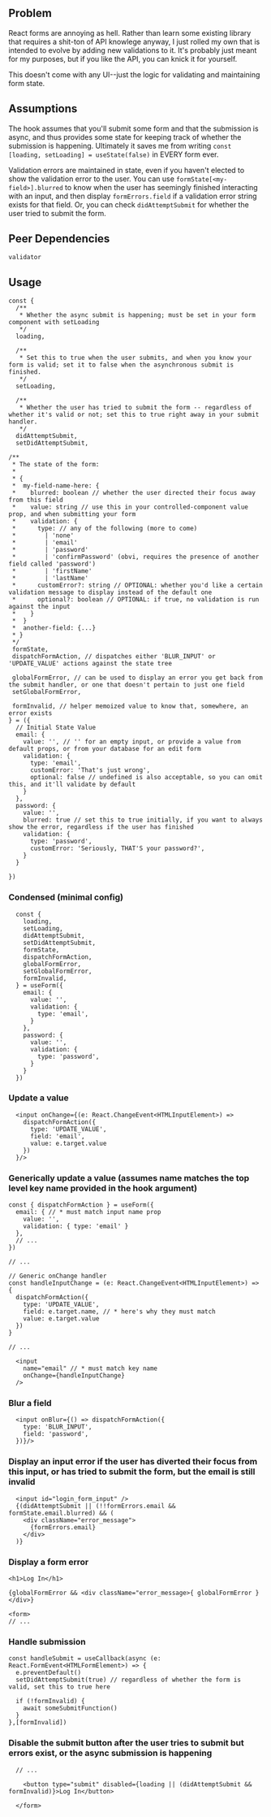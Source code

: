 ## Problem

React forms are annoying as hell. Rather than learn some existing library that requires a shit-ton of API knowlege anyway, I just rolled my own that is intended to evolve by
adding new validations to it. It's probably just meant for my purposes, but if you
like the API, you can knick it for yourself.

This doesn't come with any UI--just the logic for validating and maintaining form state.

## Assumptions

The hook assumes that you'll submit some form and that the submission is async, and thus
provides some state for keeping track of whether the submission is happening. Ultimately it saves me from writing `const [loading, setLoading] = useState(false)` in EVERY form ever.

Validation errors are maintained in state, even if you haven't elected to show the validation error to the user. You can use `formState[<my-field>].blurred` to know when the user has seemingly finished interacting with an input, and then display `formErrors.field` if a validation error string exists for that field. Or, you can check `didAttemptSubmit` for whether the user tried to submit the form.

## Peer Dependencies

`validator`

## Usage

```
const {
  /**
   * Whether the async submit is happening; must be set in your form component with setLoading
   */
  loading,

  /**
   * Set this to true when the user submits, and when you know your form is valid; set it to false when the asynchronous submit is finished.
   */
  setLoading,

  /**
   * Whether the user has tried to submit the form -- regardless of whether it's valid or not; set this to true right away in your submit handler.
   */
  didAttemptSubmit,
  setDidAttemptSubmit,

/**
 * The state of the form:
 *
 * {
 *  my-field-name-here: {
 *    blurred: boolean // whether the user directed their focus away from this field
 *    value: string // use this in your controlled-component value prop, and when submitting your form
 *    validation: {
 *      type: // any of the following (more to come)
 *        | 'none'
 *        | 'email'
 *        | 'password'
 *        | 'confirmPassword' (obvi, requires the presence of another field called 'password')
 *        | 'firstName'
 *        | 'lastName'
 *      customError?: string // OPTIONAL: whether you'd like a certain validation message to display instead of the default one
 *      optional?: boolean // OPTIONAL: if true, no validation is run against the input
 *    }
 *  }
 *  another-field: {...}
 * }
 */
 formState,
 dispatchFormAction, // dispatches either 'BLUR_INPUT' or 'UPDATE_VALUE' actions against the state tree

 globalFormError, // can be used to display an error you get back from the submit handler, or one that doesn't pertain to just one field
 setGlobalFormError,

 formInvalid, // helper memoized value to know that, somewhere, an error exists
} = ({
  // Initial State Value
  email: {
    value: '', // '' for an empty input, or provide a value from default props, or from your database for an edit form
    validation: {
      type: 'email',
      customError: 'That's just wrong',
      optional: false // undefined is also acceptable, so you can omit this, and it'll validate by default
    }
  },
  password: {
    value: '',
    blurred: true // set this to true initially, if you want to always show the error, regardless if the user has finished
    validation: {
      type: 'password',
      customError: 'Seriously, THAT'S your password?',
    }
  }

})
```

### Condensed (minimal config)

```
  const {
    loading,
    setLoading,
    didAttemptSubmit,
    setDidAttemptSubmit,
    formState,
    dispatchFormAction,
    globalFormError,
    setGlobalFormError,
    formInvalid,
  } = useForm({
    email: {
      value: '',
      validation: {
        type: 'email',
      }
    },
    password: {
      value: '',
      validation: {
        type: 'password',
      }
    }
  })
```

### Update a value

```
  <input onChange={(e: React.ChangeEvent<HTMLInputElement>) =>
    dispatchFormAction({
      type: 'UPDATE_VALUE',
      field: 'email',
      value: e.target.value
    })
  }/>
```

### Generically update a value (assumes name matches the top level key name provided in the hook argument)

```
const { dispatchFormAction } = useForm({
  email: { // * must match input name prop
    value: '',
    validation: { type: 'email' }
  },
  // ...
})

// ...

// Generic onChange handler
const handleInputChange = (e: React.ChangeEvent<HTMLInputElement>) => {
  dispatchFormAction({
    type: 'UPDATE_VALUE',
    field: e.target.name, // * here's why they must match
    value: e.target.value
  })
}

// ...

  <input
    name="email" // * must match key name
    onChange={handleInputChange}
  />

```

### Blur a field

```
  <input onBlur={() => dispatchFormAction({
    type: 'BLUR_INPUT',
    field: 'password',
  })}/>
```

### Display an input error if the user has diverted their focus from this input, or has tried to submit the form, but the email is still invalid

```
  <input id="login_form_input" />
  {(didAttemptSubmit || (!!formErrors.email && formState.email.blurred) && (
    <div className="error_message">
      {formErrors.email}
    </div>
  )}
```

### Display a form error

```
<h1>Log In</h1>

{globalFormError && <div className="error_message>{ globalFormError }</div>}

<form>
// ...
```

### Handle submission

```
const handleSubmit = useCallback(async (e: React.FormEvent<HTMLFormElement>) => {
  e.preventDefault()
  setDidAttemptSubmit(true) // regardless of whether the form is valid, set this to true here

  if (!formInvalid) {
    await someSubmitFunction()
  }
},[formInvalid])
```

### Disable the submit button after the user tries to submit but errors exist, or the async submission is happening

```
  // ...

    <button type="submit" disabled={loading || (didAttemptSubmit && formInvalid)}>Log In</button>

  </form>
```
